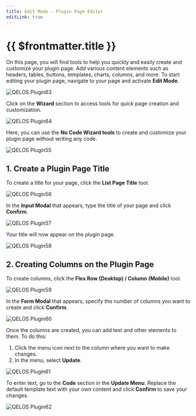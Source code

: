 ```yaml
---
title: Edit Mode - Plugin Page Editor
editLink: true
---
```


# {{ $frontmatter.title }}

On this page, you will find tools to help you quickly and easily create and customize your plugin page. Add various content elements such as headers, tables, buttons, templates, charts, columns, and more.
To start editing your plugin page, navigate to your page and activate **Edit Mode**.

![QELOS Plugin63](/plugin/plugin63.png)

Click on the **Wizard** section to access tools for quick page creation and customization.

![QELOS Plugin64](/plugin/plugin64.png)

Here, you can use the **No Code Wizard tools** to create and customize your plugin page without writing any code.

![QELOS Plugin55](/plugin/plugin55.png)

## 1. Create a Plugin Page Title

To create a title for your page, click the **List Page Title** tool.

![QELOS Plugin56](/plugin/plugin56.png)

In the **Input Modal** that appears, type the title of your page and click **Confirm**.

![QELOS Plugin57](/plugin/plugin57.png)

Your title will now appear on the plugin page.

![QELOS Plugin58](/plugin/plugin58.png)

## 2. Creating Columns on the Plugin Page

To create columns, click the **Flex Row (Desktop) / Column (Mobile)** tool.

![QELOS Plugin59](/plugin/plugin59.png)

In the **Form Modal** that appears, specify the number of columns you want to create and click **Confirm**.

![QELOS Plugin60](/plugin/plugin60.png)

Once the columns are created, you can add text and other elements to them. To do this:
1. Click the menu icon next to the column where you want to make changes.
2. In the menu, select **Update**.

![QELOS Plugin61](/plugin/plugin61.png)

To enter text, go to the **Code** section in the **Update Menu**. Replace the default template text with your own content and click **Confirm** to save your changes.

![QELOS Plugin62](/plugin/plugin62.png)
